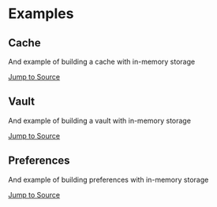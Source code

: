 # Examples

## Cache

And example of building a cache with in-memory storage

[Jump to Source](https://github.com/ivoleitao/stash/blob/develop/packages/stash_memory/example/cache)

## Vault

And example of building a vault with in-memory storage

[Jump to Source](https://github.com/ivoleitao/stash/blob/develop/packages/stash_memory/example/vault)

## Preferences

And example of building preferences with in-memory storage

[Jump to Source](https://github.com/ivoleitao/stash/blob/develop/packages/stash_memory/example/preferences)